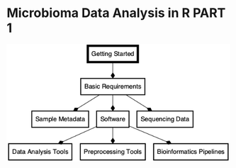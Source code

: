 # Microbioma Data Analysis in R PART 1

![Workflow for getting started with microbiome data analysis.](img/part1.png)
